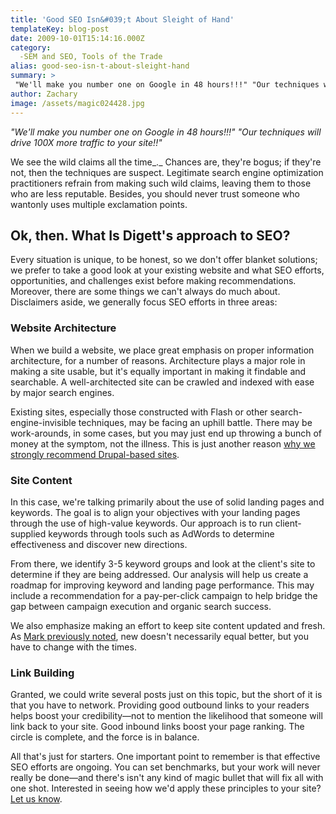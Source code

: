 ```yaml
---
title: 'Good SEO Isn&#039;t About Sleight of Hand'
templateKey: blog-post
date: 2009-10-01T15:14:16.000Z
category: 
  -SEM and SEO, Tools of the Trade
alias: good-seo-isn-t-about-sleight-hand
summary: > 
 "We'll make you number one on Google in 48 hours!!!" "Our techniques will drive 100X more traffic to your site!!" We see the wild claims all the time. Chances are, they're bogus; if they're not, then the techniques are suspect. Legitimate search engine optimization practitioners refrain from making such wild claims, leaving them to those who are less reputable. Besides, you should never trust someone who wantonly uses multiple exclamation points.
author: Zachary
image: /assets/magic024428.jpg
---
```


_"We'll make you number one on Google in 48 hours!!!"_  _"Our techniques will drive 100X more traffic to your site!!"_

We see the wild claims all the time_._ Chances are, they're bogus; if they're not, then the techniques are suspect. Legitimate search engine optimization practitioners refrain from making such wild claims, leaving them to those who are less reputable. Besides, you should never trust someone who wantonly uses multiple exclamation points.

Ok, then. What Is Digett's approach to SEO?
-------------------------------------------

Every situation is unique, to be honest, so we don't offer blanket solutions; we prefer to take a good look at your existing website and what SEO efforts, opportunities, and challenges exist before making recommendations. Moreover, there are some things we can't always do much about. Disclaimers aside, we generally focus SEO efforts in three areas:

### Website Architecture

When we build a website, we place great emphasis on proper information architecture, for a number of reasons. Architecture plays a major role in making a site usable, but it's equally important in making it findable and searchable. A well-architected site can be crawled and indexed with ease by major search engines.

Existing sites, especially those constructed with Flash or other search-engine-invisible techniques, may be facing an uphill battle. There may be work-arounds, in some cases, but you may just end up throwing a bunch of money at the symptom, not the illness. This is just another reason [why we strongly recommend Drupal-based sites](/insights/drupal-selling-points).

### Site Content

In this case, we're talking primarily about the use of solid landing pages and keywords. The goal is to align your objectives with your landing pages through the use of high-value keywords. Our approach is to run client-supplied keywords through tools such as AdWords to determine effectiveness and discover new directions.

From there, we identify 3-5 keyword groups and look at the client's site to determine if they are being addressed. Our analysis will help us create a roadmap for improving keyword and landing page performance. This may include a recommendation for a pay-per-click campaign to help bridge the gap between campaign execution and organic search success.

We also emphasize making an effort to keep site content updated and fresh. As [Mark previously noted](/insights/top-5-avoidable-seo-mistakes), new doesn't necessarily equal better, but you have to change with the times.

### Link Building

Granted, we could write several posts just on this topic, but the short of it is that you have to network. Providing good outbound links to your readers helps boost your credibility—not to mention the likelihood that someone will link back to your site. Good inbound links boost your page ranking. The circle is complete, and the force is in balance.

All that's just for starters. One important point to remember is that effective SEO efforts are ongoing. You can set benchmarks, but your work will never really be done—and there's isn't any kind of magic bullet that will fix all with one shot. Interested in seeing how we'd apply these principles to your site? [Let us know](/contact).